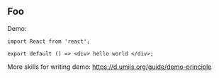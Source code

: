 ## Foo

Demo:

```tsx
import React from 'react';

export default () => <div> hello world </div>;
```

More skills for writing demo: https://d.umijs.org/guide/demo-principle
